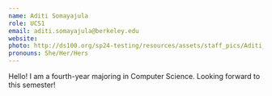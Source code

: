 ```yaml
---
name: Aditi Somayajula
role: UCS1
email: aditi.somayajula@berkeley.edu
website: 
photo: http://ds100.org/sp24-testing/resources/assets/staff_pics/Aditi_Somayajula.jpg
pronouns: She/Her/Hers
---
```

Hello! I am a fourth-year majoring in Computer Science. Looking forward to this semester!
